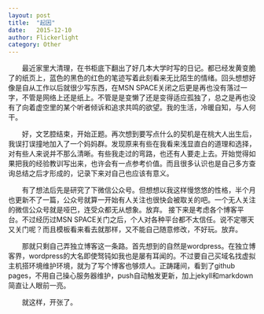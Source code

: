 ```yaml
---
layout: post
title:  "起因"
date:   2015-12-10
author: Flickerlight
category: Other
---
```

&emsp;&emsp;最近家里大清理，在书柜底下翻出了好几本大学时写的日记。都已经发黄变脆了的纸页上，蓝色的黑色的红色的笔迹写着此刻看来无比陌生的情绪。回头想想好像是自从工作以后就很少写东西，在MSN SPACE关闭之后更是再也没有落过一字，不管是网络上还是纸上。不管是是变懒了还是变得适应孤独了，总之是再也没有了向着虚空里的某个听者倾诉和追求共鸣的欲望。我的生活，冷暖自知，与人何干。

&emsp;&emsp;好，文艺腔结束，开始正题。再次想到要写点什么的契机是在桃大人出生后，我误打误撞地加入了一个妈妈群。发现原来有些在我看来浅显直白的道理和选择，对有些人来说并不那么清晰。有些我走过的弯路，也还有人要走上去。开始觉得如果把我的经验教训写出来，也许会有一点参考价值。而且很多认识也是自己多方查询总结之后才形成的，记录下来对自己也应该有意义。

&emsp;&emsp;有了想法后先是研究了下微信公众号。但想想以我这样慢悠悠的性格，半个月也更新不了一篇，公众号就算一开始有人关注也很快会被取关的吧。一个无人关注的微信公众号就是哑巴，连受众都无从想象。放弃。
接下来是考虑各个博客平台。不过经历过MSN SPACE关门之后，个人对各种平台都不太信任。说不定哪天又关门呢？而且模板看来看去就那样，又不能自己随意修改，不好玩。放弃。

&emsp;&emsp;那就只剩自己弄独立博客这一条路。首先想到的自然是wordpress。在独立博客界，wordpress的大名即使驽钝如我也是屡有耳闻的。不过要自己买域名找虚拟主机搭环境维护环境，就为了写个博客也够烦人。正踌躇间，看到了github pages，不用自己操心服务器维护，push自动触发更新，加上jekyll和markdown简直让人眼前一亮。

&emsp;&emsp;就这样，开张了。